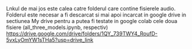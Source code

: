 Lnkul de mai jos este calea catre folderul care contine fisierele audio. Folderul este necesar a fi descarcat si mai apoi incarcat in google drive
in sectiunea My drive pentru a putea fi testate in google colab cele doua fisiere (all_three_models.ipynb, respectiv)
https://drive.google.com/drive/folders/1QY_739TWY4_RoufD-5vxLyOmYW1sTHa5?usp=drive_link

